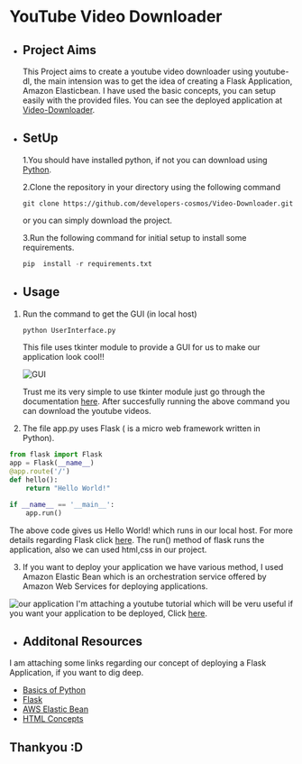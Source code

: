 # YouTube Video Downloader

- ## Project Aims

    This Project aims to create a youtube video downloader using youtube-dl, the main intension was to get the idea of creating a Flask Application, Amazon Elasticbean. I have used the basic concepts, you can setup easily with the provided files. You can see the deployed application at [Video-Downloader](http://videodownloader.kgvbm2zji7.ap-south-1.elasticbeanstalk.com/).

- ## SetUp

    1.You should have installed python, if not you can download using [Python](https://www.python.org/
    ).
    
    2.Clone the repository in your directory using the following command 
    ```
    git clone https://github.com/developers-cosmos/Video-Downloader.git
    ```
    or you can simply download the project.

    3.Run the following command for initial setup to install some requirements.
     
     ```python
     pip  install -r requirements.txt
     ```

- ## Usage
1. Run the command to get the GUI (in local host)
    ```python
    python UserInterface.py
    ```
    This file uses tkinter module to provide a GUI for us to make our application look cool!!

    ![GUI](Images/gui.JPG)
    

    Trust me its very simple to use tkinter module just go through the documentation [here](https://docs.python.org/2/library/tkinter.html). After succesfully running the above command you can download the youtube videos.

2. The file app.py uses Flask ( is a micro web framework written in Python).
```python
from flask import Flask
app = Flask(__name__)
@app.route('/')
def hello():
    return "Hello World!"

if __name__ == '__main__':
    app.run()
```
The above code gives us Hello World! which runs in our local host. For more details regarding Flask click [here](https://realpython.com/flask-by-example-part-1-project-setup/).
The run() method of flask runs the application, also we can used html,css in our project.

3. If you want to deploy your application we have various method, I used Amazon Elastic Bean which is an orchestration service offered by Amazon Web Services for deploying applications.

![our application](Images/youtube.jpg)
I'm attaching a youtube tutorial which will be veru useful if you want your application to be deployed, Click [here](https://www.youtube.com/watch?v=rvxucBBDlPQ&t=351s).

- ## Additonal Resources

I am attaching some links regarding our concept of deploying a Flask Application, if you want to dig deep.
  * [Basics of Python](https://www.w3schools.com/python/)
  * [Flask](https://www.tutorialspoint.com/flask/index.htm)
  * [AWS Elastic Bean](https://aws.amazon.com/elasticbeanstalk/)
  * [HTML Concepts](https://www.w3schools.com/html/html_intro.asp)

 
 ## Thankyou :D
